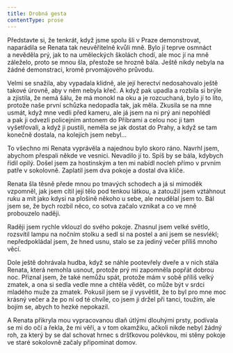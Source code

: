 ```yaml
---
title: Drobná gesta
contentType: prose
---
```


<section>

Představte si, že tenkrát, když jsme spolu šli v Praze demonstrovat, naparádila se Renata tak neuvěřitelně kvůli mně. Bylo jí teprve osmnáct a nevěděla prý, jak to na uměleckých školách chodí, ale moc jí na mně záleželo, proto se mnou šla, přestože se hrozně bála. Ještě nikdy nebyla na žádné demonstraci, kromě prvomájového průvodu.

Velmi se snažila, aby vypadala klidně, ale její herectví nedosahovalo ještě takové úrovně, aby v něm nebyla křeč. A když pak upadla a rozbila si brýle a zjistila, že nemá šálu, že má monokl na oku a je rozcuchaná, bylo jí to líto, protože naše první schůzka nedopadla tak, jak měla. Zkusila se na mne usmát, když mne vedli před kameru, ale já jsem na ni prý ani nepohlédl a pak ji odvezli policejním antonem do Příbrami a celou noc ji tam vyšetřovali, a když ji pustili, neměla se jak dostat do Prahy, a když se tam konečně dostala, na kolejích jsem nebyl…

To všechno mi Renata vyprávěla a najednou bylo skoro ráno. Navrhl jsem, abychom přespali někde ve vesnici. Nevadilo jí to. Spíš by se bála, kdybych řídil opilý. Došel jsem za hostinským a ten mi nabídl nocleh přímo v prvním patře v sokolovně. Zaplatil jsem dva pokoje a dostal dva klíče.

Renata šla těsně přede mnou po tmavých schodech a já si mimoděk vzpomněl, jak jsem cítil její tělo pod tenkou látkou, a zatoužil jsem vztáhnout ruku a mít jako kdysi na plošině někoho u sebe, ale neudělal jsem to. Bál jsem se, že bych rozbil něco, co sotva začalo vznikat a co ve mně probouzelo naději.

Raději jsem rychle vklouzl do svého pokoje. Zhasnul jsem velké světlo, rozsvítil lampu na nočním stolku a sedl si na postel a ani jsem se nesvlékl; nepředpokládal jsem, že hned usnu, stalo se za jediný večer příliš mnoho věcí.

Dole ještě dohrávala hudba, když se náhle pootevřely dveře a v nich stála Renata, která nemohla usnout, protože prý mi zapomněla popřát dobrou noc. Přiznal jsem, že také nemůžu spát, protože mám v sobě příliš velký zmatek, a ona si sedla vedle mne a chtěla vědět, co může být v srdci mladého muže za zmatek. Pokusil jsem se jí vysvětlit, že to byl pro mne moc krásný večer a že po ní od té chvíle, co jsem ji držel při tanci, toužím, ale bojím se, abych to hezké nepokazil.

A Renata přikryla mou vypracovanou dlaň útlými dlouhými prsty, podívala se mi do očí a řekla, že mi věří, a v tom okamžiku, ačkoli nikde nebyl žádný roh, za který by se dal schovat hrnec s dršťkovou polévkou, mi stěny pokoje ve staré sokolovně začaly připomínat domov.

</section>
